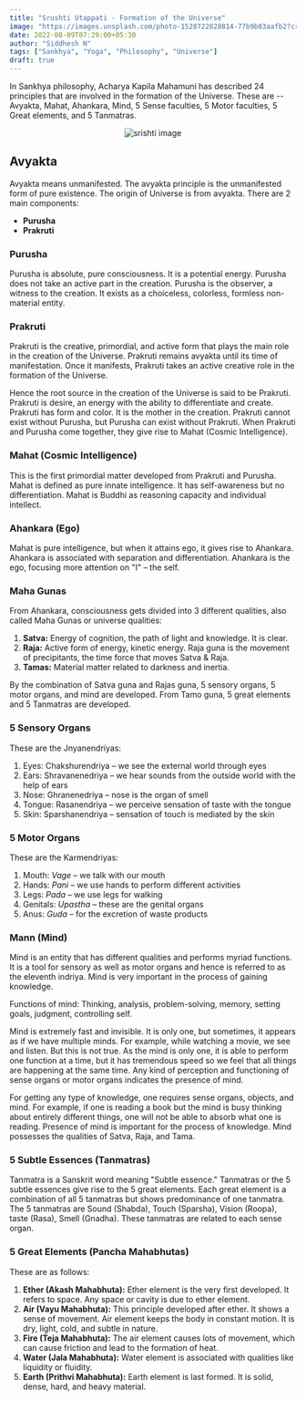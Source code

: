 ```yaml
---
title: "Srushti Utappati - Formation of the Universe"
image: "https://images.unsplash.com/photo-1528722828814-77b9b83aafb2?crop=entropy&cs=tinysrgb&fit=max&fm=jpg&ixid=MnwxMTc3M3wwfDF8c2VhcmNofDEyfHx1bml2ZXJzZXxlbnwwfHx8fDE2NjEyMTk5MDQ&ixlib=rb-1.2.1&q=80&w=2000"
date: 2022-08-09T07:29:00+05:30
author: "Siddhesh N"
tags: ["Sankhya", "Yoga", "Philosophy", "Universe"]
draft: true
---
```


In Sankhya philosophy, Acharya Kapila Mahamuni has described 24 principles that are involved in the formation of the Universe. These are -- Avyakta, Mahat, Ahankara, Mind, 5 Sense faculties, 5 Motor faculties, 5 Great elements, and 5 Tanmatras.

<p align="center">
  <img src="/blog-static/srishti.png" alt="srishti image" />
</p>

## Avyakta

Avyakta means unmanifested. The avyakta principle is the unmanifested form of pure existence. The origin of Universe is from avyakta. There are 2 main components:

- **Purusha**
- **Prakruti**

### Purusha

Purusha is absolute, pure consciousness. It is a potential energy. Purusha does not take an active part in the creation. Purusha is the observer, a witness to the creation. It exists as a choiceless, colorless, formless non-material entity.

### Prakruti

Prakruti is the creative, primordial, and active form that plays the main role in the creation of the Universe. Prakruti remains avyakta until its time of manifestation. Once it manifests, Prakruti takes an active creative role in the formation of the Universe.

Hence the root source in the creation of the Universe is said to be Prakruti. Prakruti is desire, an energy with the ability to differentiate and create. Prakruti has form and color. It is the mother in the creation. Prakruti cannot exist without Purusha, but Purusha can exist without Prakruti. When Prakruti and Purusha come together, they give rise to Mahat (Cosmic Intelligence).

### Mahat (Cosmic Intelligence)

This is the first primordial matter developed from Prakruti and Purusha. Mahat is defined as pure innate intelligence. It has self-awareness but no differentiation. Mahat is Buddhi as reasoning capacity and individual intellect.

### Ahankara (Ego)

Mahat is pure intelligence, but when it attains ego, it gives rise to Ahankara. Ahankara is associated with separation and differentiation. Ahankara is the ego, focusing more attention on "I" – the self.

### Maha Gunas

From Ahankara, consciousness gets divided into 3 different qualities, also called Maha Gunas or universe qualities:

1. **Satva:** Energy of cognition, the path of light and knowledge. It is clear.
2. **Raja:** Active form of energy, kinetic energy. Raja guna is the movement of precipitants, the time force that moves Satva & Raja.
3. **Tamas:** Material matter related to darkness and inertia.

By the combination of Satva guna and Rajas guna, 5 sensory organs, 5 motor organs, and mind are developed. From Tamo guna, 5 great elements and 5 Tanmatras are developed.

### 5 Sensory Organs

These are the Jnyanendriyas:

1. Eyes: Chakshurendriya – we see the external world through eyes
2. Ears: Shravanenedriya – we hear sounds from the outside world with the help of ears
3. Nose: Ghranenedriya – nose is the organ of smell
4. Tongue: Rasanendriya – we perceive sensation of taste with the tongue
5. Skin: Sparshanendriya – sensation of touch is mediated by the skin

### 5 Motor Organs

These are the Karmendriyas:

1. Mouth: *Vage* – we talk with our mouth
2. Hands: *Pani* – we use hands to perform different activities
3. Legs: *Pada* – we use legs for walking
4. Genitals: *Upastha* – these are the genital organs
5. Anus: *Guda* – for the excretion of waste products

### Mann (Mind)

Mind is an entity that has different qualities and performs myriad functions. It is a tool for sensory as well as motor organs and hence is referred to as the eleventh indriya. Mind is very important in the process of gaining knowledge.

Functions of mind: Thinking, analysis, problem-solving, memory, setting goals, judgment, controlling self.

Mind is extremely fast and invisible. It is only one, but sometimes, it appears as if we have multiple minds. For example, while watching a movie, we see and listen. But this is not true. As the mind is only one, it is able to perform one function at a time, but it has tremendous speed so we feel that all things are happening at the same time. Any kind of perception and functioning of sense organs or motor organs indicates the presence of mind.

For getting any type of knowledge, one requires sense organs, objects, and mind. For example, if one is reading a book but the mind is busy thinking about entirely different things, one will not be able to absorb what one is reading. Presence of mind is important for the process of knowledge. Mind possesses the qualities of Satva, Raja, and Tama.

### 5 Subtle Essences (Tanmatras)

Tanmatra is a Sanskrit word meaning "Subtle essence." Tanmatras or the 5 subtle essences give rise to the 5 great elements. Each great element is a combination of all 5 tanmatras but shows predominance of one tanmatra. The 5 tanmatras are Sound (Shabda), Touch (Sparsha), Vision (Roopa), taste (Rasa), Smell (Gnadha). These tanmatras are related to each sense organ.

### 5 Great Elements (Pancha Mahabhutas)

These are as follows:

1. **Ether (Akash Mahabhuta):** Ether element is the very first developed. It refers to space. Any space or cavity is due to ether element.
2. **Air (Vayu Mahabhuta):** This principle developed after ether. It shows a sense of movement. Air element keeps the body in constant motion. It is dry, light, cold, and subtle in nature.
3. **Fire (Teja Mahabhuta):** The air element causes lots of movement, which can cause friction and lead to the formation of heat.
4. **Water (Jala Mahabhuta):** Water element is associated with qualities like liquidity or fluidity.
5. **Earth (Prithvi Mahabhuta):** Earth element is last formed. It is solid, dense, hard, and heavy material.

